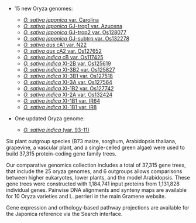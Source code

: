 - 15 new Oryza genomes:

    - [_O. sativa japonica_ var. Carolina](https://oryza-ensembl.gramene.org/Oryza_carolina)
    - [_O. sativa japonica_ GJ-trop1 var. Azucena](https://oryza-ensembl.gramene.org/Oryza_sativaazucena)
    - [_O. sativa japonica_ GJ-trop2 var. Os128077](https://oryza-ensembl.gramene.org/Oryza_sativa128077)
    - [_O. sativa japonica_ GJ-subtrp var. Os132278](https://oryza-ensembl.gramene.org/Oryza_sativa132278)
    - [_O. sativa aus_ cA1 var. N22](https://oryza-ensembl.gramene.org/Oryza_aus)
    - [_O. sativa aus_ cA2 var. Os127652](https://oryza-ensembl.gramene.org/Oryza_sativa127652)
    - [_O. sativa indica_ cB var. Os117425](https://oryza-ensembl.gramene.org/Oryza_sativa117425)
    - [_O. sativa indica_ XI-2B var. Os125619](https://oryza-ensembl.gramene.org/Oryza_sativa125619)
    - [_O. sativa indica_ XI-3B2 var. Os125827](https://oryza-ensembl.gramene.org/Oryza_sativa125827)
    - [_O. sativa indica_ XI-3B1 var. Os127518](https://oryza-ensembl.gramene.org/Oryza_sativa127518)
    - [_O. sativa indica_ XI-3A var. Os127564](https://oryza-ensembl.gramene.org/Oryza_sativa127564)
    - [_O. sativa indica_ XI-1B2 var. Os127742](https://oryza-ensembl.gramene.org/Oryza_sativa127742)
    - [_O. sativa indica_ XI-2A var. Os132424](https://oryza-ensembl.gramene.org/Oryza_sativa132424)
    - [_O. sativa indica_ XI-1B1 var. IR64](https://oryza-ensembl.gramene.org/Oryza_sativair64)
    - [_O. sativa indica_ XI-1B1 var. IR8](https://oryza-ensembl.gramene.org/Oryza_sativair8)


- One updated Oryza genome:

    - [_O. sativa indica_ (var. 93-11)](https://oryza-ensembl.gramene.org/Oryza_indica)


Six plant outgroup species (B73 maize, sorghum, Arabidopsis thaliana, grapevine, a vascular plant, and a single-celled green algae) were used to build 37,315 protein-coding gene family trees.

Our comparative genomics collection includes a total of 37,315 gene trees, that include the 25 oryza genomes, and 6 outgroups allows comparisons between higher eukaryotes, lower plants, and the model Arabidopsis. These gene trees were constructed with 1,184,741 input proteins from 1,131,828 individual genes. Pairwise DNA alignments and synteny maps are available for 10 Oryza varieties and L. perrieri in the main Gramene website.

Gene expression and orthology-based pathway projections are available for the Japonica reference via the Search interface.
